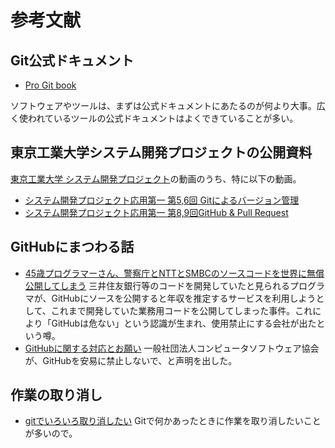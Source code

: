 # 参考文献

## Git公式ドキュメント

* [Pro Git book](https://git-scm.com/book/ja/v2)

ソフトウェアやツールは、まずは公式ドキュメントにあたるのが何より大事。広く使われているツールの公式ドキュメントはよくできていることが多い。

## 東京工業大学システム開発プロジェクトの公開資料

[東京工業大学 システム開発プロジェクト](https://www.youtube.com/channel/UCJx-rgFp80y-x7_JeBJ35yA)の動画のうち、特に以下の動画。

* [システム開発プロジェクト応用第一 第5,6回 Gitによるバージョン管理](https://www.youtube.com/watch?v=WMIiPcgGC4Q&list=PLbBGNsln3DxR3yFgCPvj40_nV-k5buTvz&index=3)
* [システム開発プロジェクト応用第一 第8,9回GitHub & Pull Request](https://www.youtube.com/watch?v=ALQvBsWQ2dA&list=PLbBGNsln3DxR3yFgCPvj40_nV-k5buTvz&index=5)

## GitHubにまつわる話

* [45歳プログラマーさん、警察庁とNTTとSMBCのソースコードを世界に無償公開してしまう](https://togetter.com/li/1659308)
三井住友銀行等のコードを開発していたと見られるプログラマが、GitHubにソースを公開すると年収を推定するサービスを利用しようとして、これまで開発していた業務用コードを公開してしまった事件。これにより「GitHubは危ない」という認識が生まれ、使用禁止にする会社が出たという噂。
* [GitHubに関する対応とお願い](https://www.csaj.jp/NEWS/pr/210202_github.html) 一般社団法人コンピュータソフトウェア協会が、GitHubを安易に禁止しないで、と声明を出した。

## 作業の取り消し

* [gitでいろいろ取り消したい](https://qiita.com/tani-shi/items/3419600447292abf6c79)
Gitで何かあったときに作業を取り消したいことが多いので。
